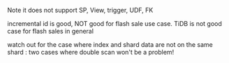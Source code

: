 Note it does not support SP, View, trigger, UDF, FK 

incremental id is good, NOT good for flash sale use case. TiDB is not good case for flash sales in general

watch out for the case where index and shard data are not on the same shard : two cases where double scan won't be a problem! 
